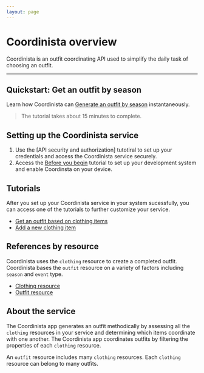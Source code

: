 ```yaml
---
layout: page
---
```


# Coordinista overview

Coordinista is an outfit coordinating API used to simplify the daily task of choosing an outfit.

---

## Quickstart: Get an outfit by season

Learn how Coordinista can [Generate an outfit by season](../docs/tutorials/outfits-get-all-outfits-by-season.md) instantaneously.
> The tutorial takes about 15 minutes to complete.

## Setting up the Coordinista service

1. Use the [API security and authorization] tutotiral to set up your credentials and access the Coordinista service securely.
2. Access the [Before you begin](before-you-begin.md) tutorial to set up your development system and enable Coordinsta on your device.

## Tutorials

After you set up your Coordinista service in your system sucessfully, you can access one of the tutorials to further customize your service.

* [Get an outfit based on clothing items](../docs/tutorials/outfits-get-outfit-based-on-clothing-item.md)
* [Add a new clothing item](../docs/tutorials/clothing-add-a-new-clothing-item.md)

## References by resource

Coordinista uses the `clothing` resource to create a completed outfit. Coordinista bases the `outfit` resource on a variety of factors including `season` and `event` type.

* [Clothing resource](api/clothing.md)
* [Outfit resource](api/outfits.md)

## About the service

The Coordinista app generates an outfit methodically by assessing all the `clothing` resources in your service and determining which items coordinate with one another. The Coordinista app coordinates outfits by filtering the properties of each `clothing` resource.

An `outfit` resource includes many `clothing` resources. Each `clothing` resource can belong to many outfits.
